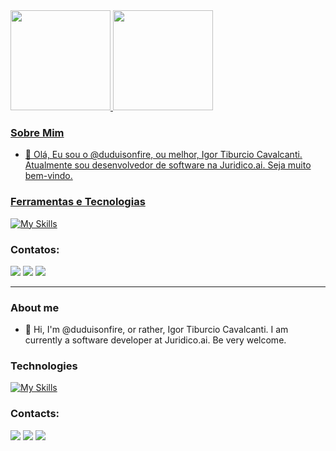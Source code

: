 <div>
<a href="https://github.com/igortiburcio">
<img height="160em" src="https://github-readme-stats.vercel.app/api/top-langs/?username=igortiburcio&layout=compact&langs_count=7&theme=dracula"/>
<img height="160em" src="https://github-readme-stats.vercel.app/api?username=igortiburcio&show_icons=true&theme=dracula&include_all_commits=true&count_private=true"/>
</div>

### Sobre Mim

- 👋 Olá, Eu sou o @duduisonfire, ou melhor, Igor Tiburcio Cavalcanti.
Atualmente sou desenvolvedor de software na Juridico.ai. Seja muito bem-vindo.

### Ferramentas e Tecnologias
 
[![My Skills](https://skillicons.dev/icons?i=js,ts,docker,nestjs,nodejs,postgres,redis,rabbitmq,aws,bun,firebase,flutter,go,dart)](https://github.com/igortiburcio/)

### Contatos:
<div>
<a href="https://instagram.com/igor.tiburcio.cs" target="_blank"><img src="https://img.shields.io/badge/-Instagram-%23E4405F?style=for-the-badge&logo=instagram&logoColor=white" target="_blank"></a>
<a href = "mailto:igor.tiburcio.cs@outlook.com"><img src="https://img.shields.io/badge/Gmail-D14836?style=for-the-badge&logo=gmail&logoColor=white" target="_blank"></a>
<a href="https://www.linkedin.com/in/igor-tiburcio-cavalcanti-86904524b/" target="_blank"><img src="https://img.shields.io/badge/-LinkedIn-%230077B5?style=for-the-badge&logo=linkedin&logoColor=white" target="_blank"></a>   
</div>

---
### About me

- 👋 Hi, I'm @duduisonfire, or rather, Igor Tiburcio Cavalcanti.
I am currently a software developer at Juridico.ai. Be very welcome.

### Technologies

[![My Skills](https://skillicons.dev/icons?i=js,ts,docker,nestjs,nodejs,postgres,redis,rabbitmq,aws,bun,firebase,flutter,go,dart)](https://github.com/igortiburcio/)

### Contacts:

<div>
<a href="https://instagram.com/igor.tiburcio.cs" target="_blank"><img src="https://img.shields.io/badge/-Instagram-%23E4405F?style=for-the-badge&logo=instagram&logoColor=white" target="_blank"></a>
<a href = "mailto:igor.tiburcio.cs@outlook.com"><img src="https://img.shields.io/badge/Gmail-D14836?style=for-the-badge&logo=gmail&logoColor=white" target="_blank"></a>
<a href="https://www.linkedin.com/in/igor-tiburcio-cavalcanti-86904524b/" target="_blank"><img src="https://img.shields.io/badge/-LinkedIn-%230077B5?style=for-the-badge&logo=linkedin&logoColor=white" target="_blank"></a>   
</div>
